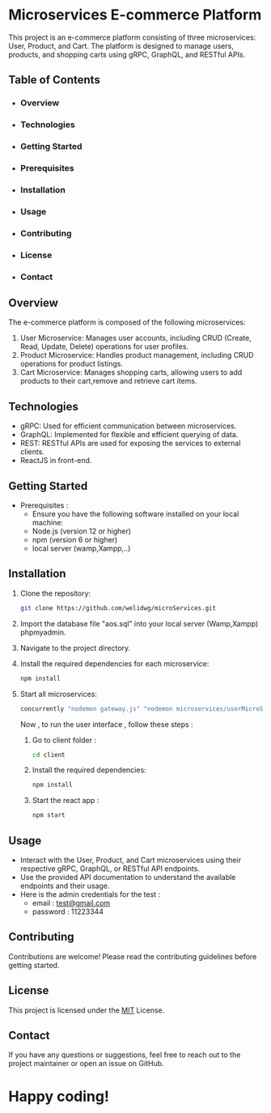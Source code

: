 # Microservices E-commerce Platform

This project is an e-commerce platform consisting of three microservices: User, Product, and Cart. The platform is designed to manage users, products, and shopping carts using gRPC, GraphQL, and RESTful APIs.

## Table of Contents

- ### Overview
- ### Technologies
- ### Getting Started
- ### Prerequisites
- ### Installation
- ### Usage
- ### Contributing
- ### License
- ### Contact

## Overview

The e-commerce platform is composed of the following microservices:

1. User Microservice: Manages user accounts, including CRUD (Create, Read, Update, Delete) operations for user profiles.
2. Product Microservice: Handles product management, including CRUD operations for product listings.
3. Cart Microservice: Manages shopping carts, allowing users to add products to their cart,remove  and retrieve cart items.

## Technologies

- gRPC: Used for efficient communication between microservices.
- GraphQL: Implemented for flexible and efficient querying of data.
- REST: RESTful APIs are used for exposing the services to external clients.
- ReactJS in front-end.

## Getting Started

- Prerequisites :
  - Ensure you have the following software installed on your local machine:
  - Node.js (version 12 or higher)
  - npm (version 6 or higher)
  - local server (wamp,Xampp,..)

## Installation

1.  Clone the repository:

    ```bash
    git clone https://github.com/welidwg/microServices.git
    ```

2.  Import the database file "aos.sql" into your local server (Wamp,Xampp) phpmyadmin.
3.  Navigate to the project directory.
4.  Install the required dependencies for each microservice:
    ```bash
    npm install
    ```
5.  Start all microservices:

    ```bash
    concurrently "nodemon gateway.js" "nodemon microservices/userMicroService.js" "nodemon microservices/productMicroService.js" "nodemon microservices/cartMicroService.js"
    ```

    <!-- ```bash
    nodemon .\cartMicroService.js
    ```

    ```bash
    nodemon  .\productMicroService.js
    ```

    ```bash
    nodemon .\userMicroService.js
    ``` -->

    Now , to run the user interface , follow these steps :

    1.  Go to client folder :

        ```bash
        cd client
        ```

    2.  Install the required dependencies:

        ```bash
        npm install

        ```

    3.  Start the react app :

        ```bash
        npm start

        ```

## Usage

- Interact with the User, Product, and Cart microservices using their respective gRPC, GraphQL, or RESTful API endpoints.
- Use the provided API documentation to understand the available endpoints and their usage.
- Here is the admin credentials for the test :
  - email : test@gmail.com
  - password : 11223344

## Contributing

Contributions are welcome! Please read the contributing guidelines before getting started.

## License

This project is licensed under the [MIT](https://choosealicense.com/licenses/mit/) License.

## Contact

If you have any questions or suggestions, feel free to reach out to the project maintainer or open an issue on GitHub.

# Happy coding!
